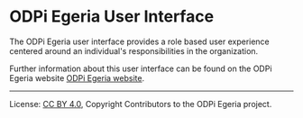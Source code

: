 <!-- SPDX-License-Identifier: CC-BY-4.0 -->
<!-- Copyright Contributors to the ODPi Egeria project. -->

# ODPi Egeria User Interface

The ODPi Egeria user interface provides a role based user experience centered
around an individual's
responsibilities in the organization.

Further information about this user interface can be found on the ODPi Egeria website
[ODPi Egeria website](https://egeria.odpi.org/open-metadata-implementation/user-interfaces).


----
License: [CC BY 4.0](https://creativecommons.org/licenses/by/4.0/),
Copyright Contributors to the ODPi Egeria project.